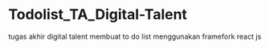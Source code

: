 # Todolist_TA_Digital-Talent
tugas akhir digital talent membuat to do list menggunakan framefork react js 
